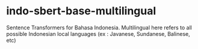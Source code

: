 # indo-sbert-base-multilingual
Sentence Transformers for Bahasa Indonesia. Multilingual here refers to all possible Indonesian local languages (ex : Javanese, Sundanese, Balinese, etc)
